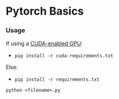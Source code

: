 # Pytorch Basics

### Usage

If using a [CUDA-enabled GPU](https://developer.nvidia.com/cuda-gpus):
- `pip install -r cuda-requirements.txt`

Else:
- `pip install -r requirements.txt`


`python <filename>.py`
